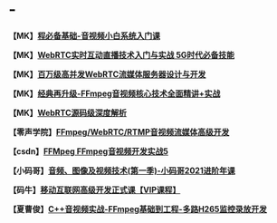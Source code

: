 # -

**【MK】**[**程必备基础-音视频小白系统入门课**](https://coding.imooc.com/class/415.html)

**【MK】**[**WebRTC实时互动直播技术入门与实战 5G时代必备技能**](https://coding.imooc.com/class/329.html)

**【MK】**[**百万级高并发WebRTC流媒体服务器设计与开发**](https://coding.imooc.com/class/387.html)

**【MK】**[**经典再升级-FFmpeg音视频核心技术全面精讲+实战**](https://coding.imooc.com/class/279.html)

**【MK】**[**WebRTC源码级深度解析**](https://coding.imooc.com/class/532.html)

**【零声学院】**[**FFmpeg/WebRTC/RTMP⾳视频流媒体⾼级开发**](https://ke.qq.com/course/468797)

**【csdn】**[**FFMpeg FFmpeg⾳视频开发实战5**](https://edu.csdn.net/course/detail/2314)

**【⼩码哥】**[**⾳频、图像及视频技术(第⼀季)-⼩码哥2021进阶年课**](https://ke.qq.com/course/3170461?course_id=3170461&_bid=167&_wv=1)

**【码⽜】**[**移动互联⽹⾼级开发正式课【VIP课程】**](https://ke.qq.com/course/2024962)

**【夏曹俊】**[**C++⾳视频实战-FFmpeg基础到⼯程-多路H265监控录放开发**](https://edu.51cto.com/course/24960.html)
